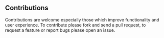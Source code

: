 ## Contributions
Contributions are welcome especially those which improve functionality and user experience. To contribute please fork and send a pull request, to request a feature or report bugs please open an issue.
